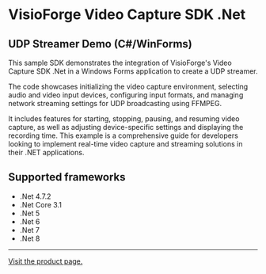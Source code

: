 ﻿# VisioForge Video Capture SDK .Net

## UDP Streamer Demo (C#/WinForms)

This sample SDK demonstrates the integration of VisioForge's Video Capture SDK .Net in a Windows Forms application to create a UDP streamer.

The code showcases initializing the video capture environment, selecting audio and video input devices, configuring input formats, and managing network streaming settings for UDP broadcasting using FFMPEG.

It includes features for starting, stopping, pausing, and resuming video capture, as well as adjusting device-specific settings and displaying the recording time. This example is a comprehensive guide for developers looking to implement real-time video capture and streaming solutions in their .NET applications.

## Supported frameworks

* .Net 4.7.2
* .Net Core 3.1
* .Net 5
* .Net 6
* .Net 7
* .Net 8

---

[Visit the product page.](https://www.visioforge.com/video-capture-sdk-net)
